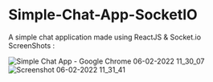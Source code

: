 # Simple-Chat-App-SocketIO
A simple chat application made using ReactJS &amp; Socket.io
<br/>ScreenShots : <br/>

![Simple Chat App - Google Chrome 06-02-2022 11_30_07](https://user-images.githubusercontent.com/66259889/152669632-bff32340-97d5-4d9c-9aa3-1cd1233a3b20.png)
![Screenshot 06-02-2022 11_31_41](https://user-images.githubusercontent.com/66259889/152669636-1f13489c-b4e4-4454-bd8b-ffd1581f72b1.png)
